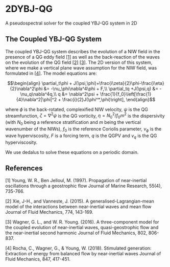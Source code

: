 # 2DYBJ-QG
A pseudospectral solver for the coupled YBJ-QG system in 2D

## The Coupled YBJ-QG System
The coupled YBJ-QG system describes the evolution of a NIW field in the presence of a QG eddy field [[1]](#1) as well as the back-reaction of the waves on the evolution of the QG field [[2]](#2) [[3]](#3). The 2D version of this system, where we make a vertical plane wave assumption for the NIW field, was formulated in [[4]](#4). The model equations are:

$$\begin{align}
\partial_t\phi + J(\psi,\phi)+\frac{i\zeta}{2}\phi-\frac{i\eta}{2}\nabla^2\phi &= -\nu_\phi\nabla^4\phi + F,\\
\partial_tq +J(\psi,q) &= -\nu_q\nabla^4q,\\
q &= \nabla^2\psi + \frac{1}{f_0}\left[\frac{1}{4}\nabla^2|\phi|^2 + \frac{i}{2}J(\phi^*,\phi)\right],
\end{align}$$

where $\phi$ is the back-rotated, complexified NIW velocity, $\psi$ is the QG streamfunction, $\zeta=\nabla^2\psi$ is the QG vorticity, $\eta=N_0^2/f_0m^2$ is the dispersivity (with $N_0$ being a reference stratification and $m$ being the vertical wavenumber of the NIWs), $f_0$ is the reference Coriolis parameter, $\nu_\phi$ is the wave hyperviscosity, $F$ is a forcing term, $q$ is the QGPV and $\nu_q$ is the QG hyperviscosity.

We use dedalus to solve these equations on a periodic domain.

## References
<a id="1">[1]</a> 
Young, W. R., Ben Jelloul, M. (1997).
Propagation of near-inertial oscillations through a geostrophic flow
Journal of Marine Research, 55(4), 735-766.

<a id="2">[2]</a> 
Xie, J-H., and Vanneste, J. (2015).
A generalised-Lagrangian-mean model of the interactions between near-inertial waves and mean flow
Journal of Fluid Mechanics, 774, 143-169.

<a id="3">[3]</a> 
Wagner, G. L., and W. R. Young. (2016).
A three-component model for the coupled evolution of near-inertial waves, quasi-geostrophic flow and the near-inertial second harmonic
Journal of Fluid Mechanics, 802, 806-837.

<a id="4">[4]</a> 
Rocha, C., Wagner, G., & Young, W. (2018).
Stimulated generation: Extraction of energy from balanced flow by near-inertial waves
Journal of Fluid Mechanics, 847, 417-451.
